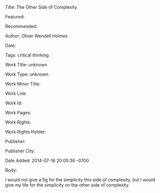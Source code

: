 Title: The Other Side of Complexity

Featured: 

Recommended: 

Author: Oliver Wendell Holmes

Date: 

Tags: critical thinking

Work Title: unknown

Work Type: unknown

Work Minor Title:  

Work Link: 

Work Id:  

Work Pages:  

Work Rights:  

Work Rights Holder:  

Publisher:  

Publisher City:  

Date Added: 2014-07-16 20:05:36 -0700

Body:

I would not give a fig for the simplicity this side of complexity, but I would give my life for the simplicity on the other side of complexity.


